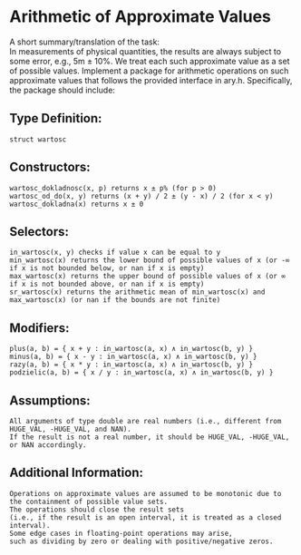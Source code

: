 # Arithmetic of Approximate Values
A short summary/translation of the task:  
In measurements of physical quantities, the results are always subject to some error, e.g., 5m ± 10%. We treat each such approximate value as a set of possible values. Implement a package for arithmetic operations on such approximate values that follows the provided interface in ary.h. Specifically, the package should include:
## Type Definition:

    struct wartosc

## Constructors:

    wartosc_dokladnosc(x, p) returns x ± p% (for p > 0)
    wartosc_od_do(x, y) returns (x + y) / 2 ± (y - x) / 2 (for x < y)
    wartosc_dokladna(x) returns x ± 0

## Selectors:

    in_wartosc(x, y) checks if value x can be equal to y
    min_wartosc(x) returns the lower bound of possible values of x (or -∞ if x is not bounded below, or nan if x is empty)
    max_wartosc(x) returns the upper bound of possible values of x (or ∞ if x is not bounded above, or nan if x is empty)
    sr_wartosc(x) returns the arithmetic mean of min_wartosc(x) and max_wartosc(x) (or nan if the bounds are not finite)

## Modifiers:

    plus(a, b) = { x + y : in_wartosc(a, x) ∧ in_wartosc(b, y) }
    minus(a, b) = { x - y : in_wartosc(a, x) ∧ in_wartosc(b, y) }
    razy(a, b) = { x * y : in_wartosc(a, x) ∧ in_wartosc(b, y) }
    podzielic(a, b) = { x / y : in_wartosc(a, x) ∧ in_wartosc(b, y) }

## Assumptions:

    All arguments of type double are real numbers (i.e., different from HUGE_VAL, -HUGE_VAL, and NAN).
    If the result is not a real number, it should be HUGE_VAL, -HUGE_VAL, or NAN accordingly.

## Additional Information:

    Operations on approximate values are assumed to be monotonic due to the containment of possible value sets.
    The operations should close the result sets  
    (i.e., if the result is an open interval, it is treated as a closed interval).
    Some edge cases in floating-point operations may arise,  
    such as dividing by zero or dealing with positive/negative zeros.
